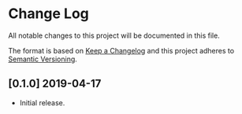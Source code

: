 # Change Log

All notable changes to this project will be documented in this file.

The format is based on [Keep a Changelog](http://keepachangelog.com/) and this
project adheres to [Semantic Versioning](http://semver.org/).

<!--## Unreleased-->
<!-- Add new, unreleased changes here. -->

## [0.1.0] 2019-04-17

-   Initial release.
